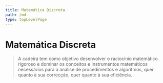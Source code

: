```yaml
---
title: Matemática Discreta
path: /md
type: topLevelPage
---
```


# Matemática Discreta

> A cadeira tem como objetivo desenvolver o raciocínio matemático rigoroso e dominar os conceitos e instrumentos matemáticos necessários para a análise de procedimentos e algoritmos, quer quanto à sua correcção, quer quanto à sua eficiência.
